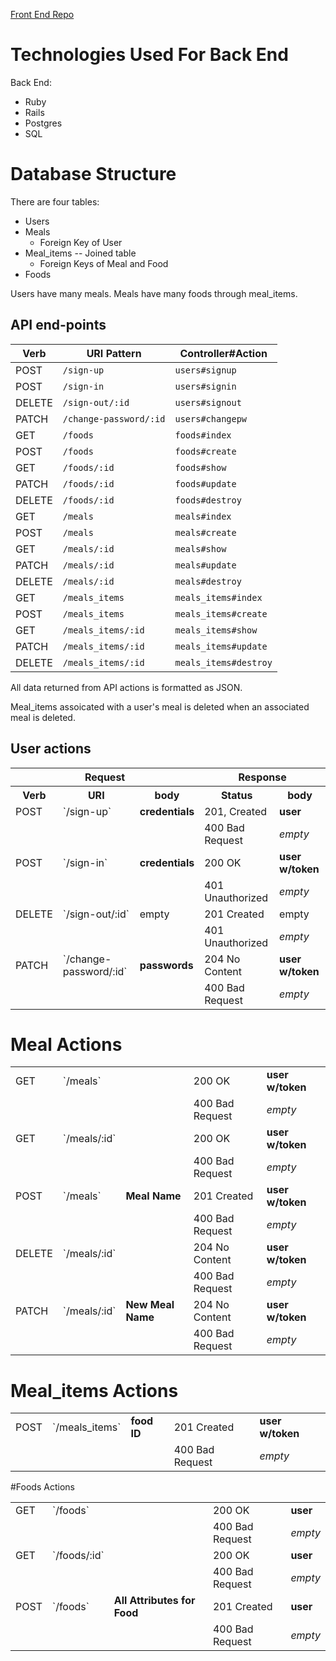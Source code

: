 [Front End Repo](https://github.com/louarnos/FitnessTrackerFrontEnd)

# Technologies Used For Back End
 
Back End: 
 - Ruby
 - Rails
 - Postgres
 - SQL

# Database Structure

There are four tables:
  - Users
  - Meals 
    - Foreign Key of User
  - Meal_items -- Joined table 
    - Foreign Keys of Meal and Food
  - Foods
    
Users have many meals. Meals have many foods through meal_items. 

## API end-points

| Verb   | URI Pattern            | Controller#Action    |
| ----   | -----------            | -----------------    |
| POST   | `/sign-up`             | `users#signup`       |
| POST   | `/sign-in`             | `users#signin`       |
| DELETE | `/sign-out/:id`        | `users#signout`      |
| PATCH  | `/change-password/:id` | `users#changepw`     |
| GET    | `/foods`               | `foods#index`        |
| POST   | `/foods`               | `foods#create`       |
| GET    | `/foods/:id`           | `foods#show`         |
| PATCH  | `/foods/:id`           | `foods#update`       |
| DELETE | `/foods/:id`           | `foods#destroy`      |
| GET    | `/meals`               | `meals#index`        |
| POST   | `/meals`               | `meals#create`       |
| GET    | `/meals/:id`           | `meals#show`         |
| PATCH  | `/meals/:id`           | `meals#update`       |
| DELETE | `/meals/:id`           | `meals#destroy`      | 
| GET    | `/meals_items`         | `meals_items#index`  |
| POST   | `/meals_items`         | `meals_items#create` |
| GET    | `/meals_items/:id`     | `meals_items#show`   |
| PATCH  | `/meals_items/:id`     | `meals_items#update` |
| DELETE | `/meals_items/:id`     | `meals_items#destroy`|

All data returned from API actions is formatted as JSON.

Meal_items assoicated with a user's meal is deleted when an associated meal is deleted.


## User actions

<table>
<tr>
  <th colspan="3">Request</th>
  <th colspan="2">Response</th>
</tr>
<tr>
  <th>Verb</th>
  <th>URI</th>
  <th>body</th>
  <th>Status</th>
  <th>body</th>
</tr>
<tr>
<td>POST</td>
<td>`/sign-up`</td>
<td><strong>credentials</strong></td>
<td>201, Created</td>
<td><strong>user</strong></td>
</tr>
<tr>
  <td colspan="3"></td>
  <td>400 Bad Request</td>
  <td><em>empty</em></td>
</tr>
<tr>
<td>POST</td>
<td>`/sign-in`</td>
<td><strong>credentials</strong></td>
<td>200 OK</td>
<td><strong>user w/token</strong></td>
</tr>
<tr>
  <td colspan="3"></td>
  <td>401 Unauthorized</td>
  <td><em>empty</em></td>
</tr>
<tr>
<td>DELETE</td>
<td>`/sign-out/:id`</td>
<td>empty</td>
<td>201 Created</td>
<td>empty</td>
</tr>
<tr>
  <td colspan="3"></td>
  <td>401 Unauthorized</td>
  <td><em>empty</em></td>
</tr>
<tr>
<td>PATCH</td>
<td>`/change-password/:id`</td>
<td><strong>passwords</strong></td>
<td>204 No Content</td>
<td><strong>user w/token</strong></td>
</tr>
<tr>
  <td colspan="3"></td>
  <td>400 Bad Request</td>
  <td><em>empty</em></td>
</tr>
</table>


# Meal Actions

<table>
<tr>
<td>GET</td>
<td>`/meals`</td>
<td><strong></strong></td>
<td>200 OK</td>
<td><strong>user w/token</strong></td>
</tr>
<tr>
  <td colspan="3"></td>
  <td>400 Bad Request</td>
  <td><em>empty</em></td>
</tr>
<tr>
<td>GET</td>
<td>`/meals/:id`</td>
<td><strong></strong></td>
<td>200 OK</td>
<td><strong>user w/token</strong></td>
</tr>
<tr>
  <td colspan="3"></td>
  <td>400 Bad Request</td>
  <td><em>empty</em></td>
</tr>
<tr>
<td>POST</td>
<td>`/meals`</td>
<td><strong>Meal Name</strong></td>
<td>201 Created</td>
<td><strong>user w/token</strong></td>
</tr>
<tr>
  <td colspan="3"></td>
  <td>400 Bad Request</td>
  <td><em>empty</em></td>
</tr>
<tr>
<td>DELETE</td>
<td>`/meals/:id`</td>
<td><strong></strong></td>
<td>204 No Content</td>
<td><strong>user w/token</strong></td>
</tr>
<tr>
  <td colspan="3"></td>
  <td>400 Bad Request</td>
  <td><em>empty</em></td>
</tr>
<tr>
<td>PATCH</td>
<td>`/meals/:id`</td>
<td><strong>New Meal Name</strong></td>
<td>204 No Content</td>
<td><strong>user w/token</strong></td>
</tr>
<tr>
  <td colspan="3"></td>
  <td>400 Bad Request</td>
  <td><em>empty</em></td>
</tr>
</table>

# Meal_items Actions

<table>
<tr>
<td>POST</td>
<td>`/meals_items`</td>
<td><strong>food ID</strong></td>
<td>201 Created</td>
<td><strong>user w/token</strong></td>
</tr>
<tr>
  <td colspan="3"></td>
  <td>400 Bad Request</td>
  <td><em>empty</em></td>
</tr>
</table>


#Foods Actions

<table>
<tr>
<td>GET</td>
<td>`/foods`</td>
<td><strong></strong></td>
<td>200 OK</td>
<td><strong>user</strong></td>
</tr>
<tr>
  <td colspan="3"></td>
  <td>400 Bad Request</td>
  <td><em>empty</em></td>
</tr>
<tr>
<td>GET</td>
<td>`/foods/:id`</td>
<td><strong></strong></td>
<td>200 OK</td>
<td><strong>user</strong></td>
</tr>
<tr>
  <td colspan="3"></td>
  <td>400 Bad Request</td>
  <td><em>empty</em></td>
</tr>
<tr>
<td>POST</td>
<td>`/foods`</td>
<td><strong>All Attributes for Food</strong></td>
<td>201 Created</td>
<td><strong>user</strong></td>
</tr>
<tr>
  <td colspan="3"></td>
  <td>400 Bad Request</td>
  <td><em>empty</em></td>
</tr>
</table>

